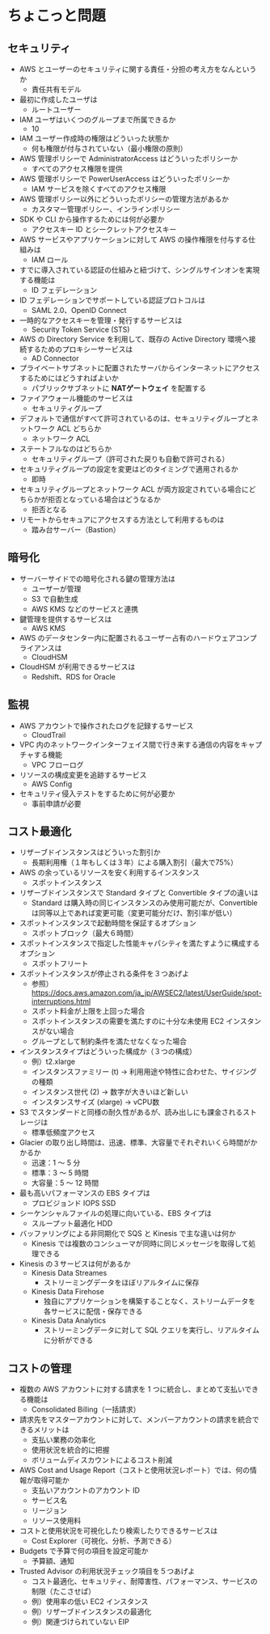 # ちょこっと問題

## セキュリティ
- AWS とユーザーのセキュリティに関する責任・分担の考え方をなんというか
    - 責任共有モデル
- 最初に作成したユーザは
    - ルートユーザー
- IAM ユーザはいくつのグループまで所属できるか
    - 10
- IAM ユーザー作成時の権限はどういった状態か
    - 何も権限が付与されていない（最小権限の原則）
- AWS 管理ポリシーで AdministratorAccess はどういったポリシーか
    - すべてのアクセス権限を提供
- AWS 管理ポリシーで PowerUserAccess はどういったポリシーか
    - IAM サービスを除くすべてのアクセス権限
- AWS 管理ポリシー以外にどういったポリシーの管理方法があるか
    - カスタマー管理ポリシー、インラインポリシー
- SDK や CLI から操作するためには何が必要か
    - アクセスキー ID とシークレットアクセスキー
- AWS サービスやアプリケーションに対して AWS の操作権限を付与する仕組みは
    - IAM ロール
- すでに導入されている認証の仕組みと紐づけて、シングルサインオンを実現する機能は
    - ID フェデレーション
- ID フェデレーションでサポートしている認証プロトコルは
    - SAML 2.0、OpenID Connect
- 一時的なアクセスキーを管理・発行するサービスは
    - Security Token Service (STS)
- AWS の Directory Service を利用して、既存の Active Directory 環境へ接続するためのプロキシーサービスは
    - AD Connector
- プライベートサブネットに配置されたサーバからインターネットにアクセスするためにはどうすればよいか
    - パブリックサブネットに **NATゲートウェイ** を配置する
- ファイアウォール機能のサービスは
    - セキュリティグループ
- デフォルトで通信がすべて許可されているのは、セキュリティグループとネットワーク ACL どちらか
    - ネットワーク ACL
- ステートフルなのはどちらか
    - セキュリティグループ（許可された戻りも自動で許可される）
- セキュリティグループの設定を変更はどのタイミングで適用されるか
    - 即時
- セキュリティグループとネットワーク ACL が両方設定されている場合にどちらかが拒否となっている場合はどうなるか
    - 拒否となる
- リモートからセキュアにアクセスする方法として利用するものは
    - 踏み台サーバー（Bastion）

## 暗号化
- サーバーサイドでの暗号化される鍵の管理方法は
    - ユーザーが管理
    - S3 で自動生成
    - AWS KMS などのサービスと連携
- 鍵管理を提供するサービスは
    - AWS KMS
- AWS のデータセンター内に配置されるユーザー占有のハードウェアコンプライアンスは
    - CloudHSM
- CloudHSM が利用できるサービスは
    - Redshift、RDS for Oracle

## 監視
- AWS アカウントで操作されたログを記録するサービス
    - CloudTrail
- VPC 内のネットワークインターフェイス間で行き来する通信の内容をキャプチャする機能
    - VPC フローログ
- リソースの構成変更を追跡するサービス
    - AWS Config
- セキュリティ侵入テストをするために何が必要か
    - 事前申請が必要

## コスト最適化
- リザーブドインスタンスはどういった割引か
    - 長期利用権（１年もしくは３年）による購入割引（最大で75%）
- AWS の余っているリソースを安く利用するインスタンス
    - スポットインスタンス
- リザーブドインスタンスで Standard タイプと Convertible タイプの違いは
    - Standard は購入時の同じインスタンスのみ使用可能だが、Convertible は同等以上であれば変更可能（変更可能分だけ、割引率が低い）
- スポットインスタンスで起動時間を保証するオプション
    - スポットブロック（最大６時間）
- スポットインスタンスで指定した性能キャパシティを満たすように構成するオプション
    - スポットフリート
- スポットインスタンスが停止される条件を３つあげよ
    - 参照）https://docs.aws.amazon.com/ja_jp/AWSEC2/latest/UserGuide/spot-interruptions.html
    - スポット料金が上限を上回った場合
    - スポットインスタンスの需要を満たすのに十分な未使用 EC2 インスタンスがない場合
    - グループとして制約条件を満たせなくなった場合
- インスタンスタイプはどういった構成か（３つの構成）
    - 例）t2.xlarge
    - インスタンスファミリー (t) -> 利用用途や特性に合わせた、サイジングの種類
    - インスタンス世代 (2) -> 数字が大きいほど新しい
    - インスタンスサイズ (xlarge) -> vCPU数
- S3 でスタンダードと同様の耐久性があるが、読み出しにも課金されるストレージは
    - 標準低頻度アクセス
- Glacier の取り出し時間は、迅速、標準、大容量でそれぞれいくら時間がかかるか
    - 迅速：1 〜 5 分
    - 標準：3 〜 5 時間
    - 大容量：5 〜 12 時間
- 最も高いパフォーマンスの EBS タイプは
    - プロビジョンド IOPS SSD
- シーケンシャルファイルの処理に向いている、EBS タイプは
    - スループット最適化 HDD
- バッファリングによる非同期化で SQS と Kinesis で主な違いは何か
    - Kinesis では複数のコンシューマが同時に同じメッセージを取得して処理できる
- Kinesis の３サービスは何があるか
    - Kinesis Data Streames
        - ストリーミングデータをほぼリアルタイムに保存
    - Kinesis Data Firehose
        - 独自にアプリケーションを構築することなく、ストリームデータを各サービスに配信・保存できる
    - Kinesis Data Analytics
        - ストリーミングデータに対して SQL クエリを実行し、リアルタイムに分析ができる

## コストの管理
- 複数の AWS アカウントに対する請求を 1 つに統合し、まとめて支払いできる機能は
    - Consolidated Billing（一括請求）
- 請求先をマスターアカウントに対して、メンバーアカウントの請求を統合できるメリットは
    - 支払い業務の効率化
    - 使用状況を統合的に把握
    - ボリュームディスカウントによるコスト削減
- AWS Cost and Usage Report（コストと使用状況レポート）では、何の情報が取得可能か
    - 支払いアカウントのアカウント ID
    - サービス名
    - リージョン
    - リソース使用料
- コストと使用状況を可視化したり検索したりできるサービスは
    - Cost Explorer（可視化、分析、予測できる）
- Budgets で予算で何の項目を設定可能か
    - 予算額、通知
- Trusted Advisor の利用状況チェック項目を５つあげよ
    - コスト最適化、セキュリティ、耐障害性、パフォーマンス、サービスの制限（たこさせぱ）
    - 例）使用率の低い EC2 インスタンス
    - 例）リザーブドインスタンスの最適化
    - 例）関連づけられていない EIP
